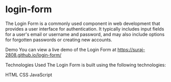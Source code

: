 # login-form

The Login Form is a commonly used component in web development that provides a user interface for authentication. It typically includes input fields for a user's email or username and password, and may also include options for forgotten passwords or creating new accounts.

Demo
You can view a live demo of the Login Form at https://suraj-2808.github.io/login-form/

Technologies Used
The Login Form is built using the following technologies:

HTML
CSS
JavaScript
